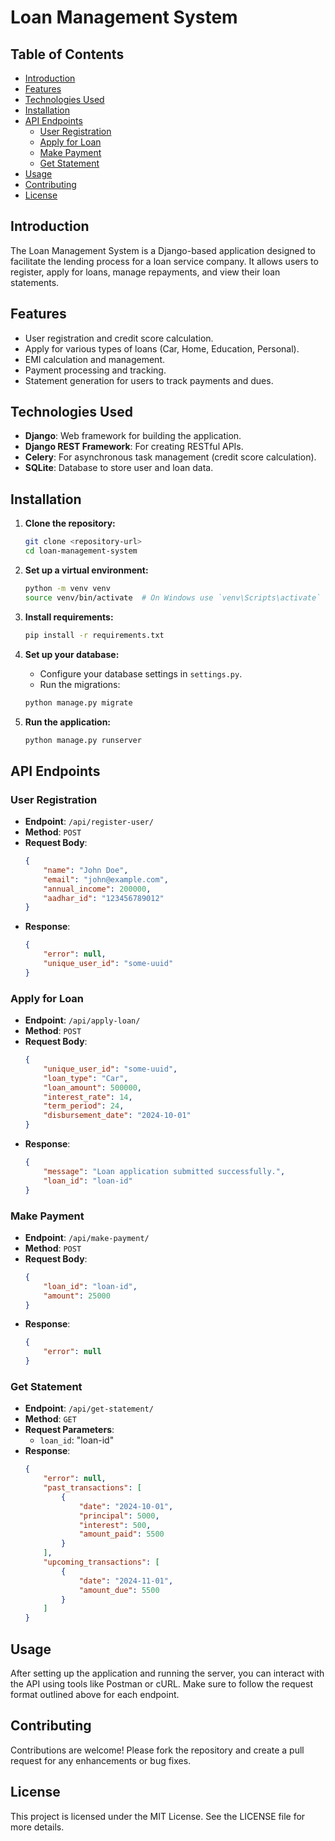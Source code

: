 # Loan Management System

## Table of Contents
- [Introduction](#introduction)
- [Features](#features)
- [Technologies Used](#technologies-used)
- [Installation](#installation)
- [API Endpoints](#api-endpoints)
  - [User Registration](#user-registration)
  - [Apply for Loan](#apply-for-loan)
  - [Make Payment](#make-payment)
  - [Get Statement](#get-statement)
- [Usage](#usage)
- [Contributing](#contributing)
- [License](#license)

## Introduction
The Loan Management System is a Django-based application designed to facilitate the lending process for a loan service company. It allows users to register, apply for loans, manage repayments, and view their loan statements.

## Features
- User registration and credit score calculation.
- Apply for various types of loans (Car, Home, Education, Personal).
- EMI calculation and management.
- Payment processing and tracking.
- Statement generation for users to track payments and dues.

## Technologies Used
- **Django**: Web framework for building the application.
- **Django REST Framework**: For creating RESTful APIs.
- **Celery**: For asynchronous task management (credit score calculation).
- **SQLite**: Database to store user and loan data.

## Installation
1. **Clone the repository:**
   ```bash
   git clone <repository-url>
   cd loan-management-system
   ```

2. **Set up a virtual environment:**
   ```bash
   python -m venv venv
   source venv/bin/activate  # On Windows use `venv\Scripts\activate`
   ```

3. **Install requirements:**
   ```bash
   pip install -r requirements.txt
   ```

4. **Set up your database:**
   - Configure your database settings in `settings.py`.
   - Run the migrations:
   ```bash
   python manage.py migrate
   ```

5. **Run the application:**
   ```bash
   python manage.py runserver
   ```

## API Endpoints
### User Registration
- **Endpoint**: `/api/register-user/`
- **Method**: `POST`
- **Request Body**:
  ```json
  {
      "name": "John Doe",
      "email": "john@example.com",
      "annual_income": 200000,
      "aadhar_id": "123456789012"
  }
  ```
- **Response**:
  ```json
  {
      "error": null,
      "unique_user_id": "some-uuid"
  }
  ```

### Apply for Loan
- **Endpoint**: `/api/apply-loan/`
- **Method**: `POST`
- **Request Body**:
  ```json
  {
      "unique_user_id": "some-uuid",
      "loan_type": "Car",
      "loan_amount": 500000,
      "interest_rate": 14,
      "term_period": 24,
      "disbursement_date": "2024-10-01"
  }
  ```
- **Response**:
  ```json
  {
      "message": "Loan application submitted successfully.",
      "loan_id": "loan-id"
  }
  ```

### Make Payment
- **Endpoint**: `/api/make-payment/`
- **Method**: `POST`
- **Request Body**:
  ```json
  {
      "loan_id": "loan-id",
      "amount": 25000
  }
  ```
- **Response**:
  ```json
  {
      "error": null
  }
  ```

### Get Statement
- **Endpoint**: `/api/get-statement/`
- **Method**: `GET`
- **Request Parameters**:
  - `loan_id`: "loan-id"
- **Response**:
  ```json
  {
      "error": null,
      "past_transactions": [
          {
              "date": "2024-10-01",
              "principal": 5000,
              "interest": 500,
              "amount_paid": 5500
          }
      ],
      "upcoming_transactions": [
          {
              "date": "2024-11-01",
              "amount_due": 5500
          }
      ]
  }
  ```

## Usage
After setting up the application and running the server, you can interact with the API using tools like Postman or cURL. Make sure to follow the request format outlined above for each endpoint.

## Contributing
Contributions are welcome! Please fork the repository and create a pull request for any enhancements or bug fixes.

## License
This project is licensed under the MIT License. See the LICENSE file for more details.
